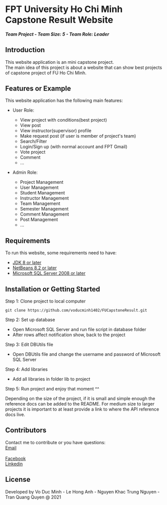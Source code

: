 # FPT University Ho Chi Minh Capstone Result Website <h5>Team Project - Team Size: 5 - Team Role: Leader<h5>

## Introduction

This website application is an mini capstone project. <br>
The main idea of this project is about a website that can show best projects of capstone project of FU Ho Chi Minh.

## Features or Example

This website application has the following main features:

- User Role:
  + View project with conditions(best project)
  + View post
  + View instructor(supervisor) profile
  + Make request post (if user is member of project's team)
  + Search/Filter
  + Login/Sign up (with normal account and FPT Gmail)
  + Vote project
  + Comment
  + ...
  
- Admin Role:
  + Project Management
  + User Management
  + Student Management
  + Instructor Management
  + Team Management
  + Semester Management
  + Comment Management
  + Post Management
  + ...

## Requirements

To run this website, some requirements need to have:
+ [JDK 8 or later](https://www.oracle.com/java/technologies/javase/javase8-archive-downloads.html)
+ [NetBeans 8.2 or later](https://netbeans.apache.org/)
+ [Microsoft SQL Server 2008 or later](https://www.microsoft.com/en-us/sql-server/sql-server-downloads)


## Installation or Getting Started

Step 1: Clone project to local computer

	git clone https://github.com/voducminh1402/FUCapstoneResult.git

Step 2: Set up database
 - Open Microsoft SQL Server and run file script in database folder
 - After rows affect notification show, back to the project

Step 3: Edit DBUtils file
 - Open DBUtils file and change the username and password of Microsoft SQL Server

Step 4: Add libraries
 - Add all libraries in folder lib to project

Step 5: Run project and enjoy that moment ^^

    
Depending on the size of the project, if it is small and simple enough the reference docs can be added to the README. For medium size to larger projects it is important to at least provide a link to where the API reference docs live.

## Contributors

Contact me to contribute or you have questions:
<br>[Email](mailto:voducminh.work@gmail.com)	
<br>[Facebook](https://www.facebook.com/)
<br>[Linkedin](https://www.linkedin.com/in/minhvd0406/)

## License
Developed by Vo Duc Minh - Le Hong Anh - Nguyen Khac Trung Nguyen - Tran Quang Quyen @ 2021
